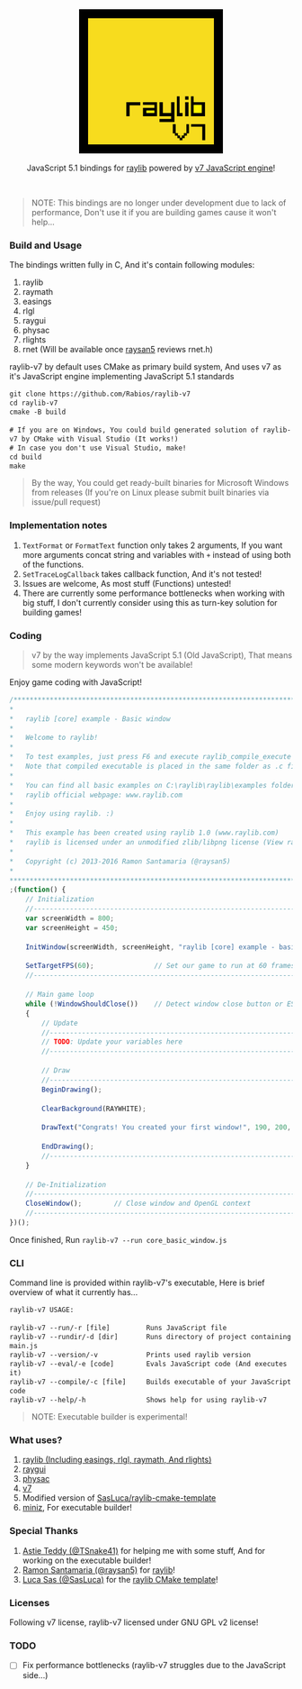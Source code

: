 <div align="center">
  <img src="raylib-v7.png" width="256", height="256"><br>
  <p>JavaScript 5.1 bindings for <a href="https://raylib.com">raylib</a> powered by <a href="https://github.com/cesanta/v7">v7 JavaScript engine</a>!</p>
</div>
<br>

> NOTE: This bindings are no longer under development due to lack of performance, Don't use it if you are building games cause it won't help...

### Build and Usage

The bindings written fully in C, And it's contain following modules:

1. raylib
2. raymath
3. easings
4. rlgl
5. raygui
6. physac
7. rlights
8. rnet (Will be available once [raysan5](https://github.com/raysan5) reviews rnet.h)

raylib-v7 by default uses CMake as primary build system, And uses v7 as it's JavaScript engine implementing JavaScript 5.1 standards

```
git clone https://github.com/Rabios/raylib-v7
cd raylib-v7
cmake -B build

# If you are on Windows, You could build generated solution of raylib-v7 by CMake with Visual Studio (It works!)
# In case you don't use Visual Studio, make!
cd build
make
```

> By the way, You could get ready-built binaries for Microsoft Windows from releases (If you're on Linux please submit built binaries via issue/pull request)

### Implementation notes

1. `TextFormat` or `FormatText` function only takes 2 arguments, If you want more arguments concat string and variables with `+` instead of using both of the functions.
2. `SetTraceLogCallback` takes callback function, And it's not tested!
3. Issues are welcome, As most stuff (Functions) untested!
4. There are currently some performance bottlenecks when working with big stuff, I don't currently consider using this as turn-key solution for building games!

### Coding

> v7 by the way implements JavaScript 5.1 (Old JavaScript), That means some modern keywords won't be available!

Enjoy game coding with JavaScript!

```js
/*******************************************************************************************
*
*   raylib [core] example - Basic window
*
*   Welcome to raylib!
*
*   To test examples, just press F6 and execute raylib_compile_execute script
*   Note that compiled executable is placed in the same folder as .c file
*
*   You can find all basic examples on C:\raylib\raylib\examples folder or
*   raylib official webpage: www.raylib.com
*
*   Enjoy using raylib. :)
*
*   This example has been created using raylib 1.0 (www.raylib.com)
*   raylib is licensed under an unmodified zlib/libpng license (View raylib.h for details)
*
*   Copyright (c) 2013-2016 Ramon Santamaria (@raysan5)
*
********************************************************************************************/
;(function() {
    // Initialization
    //--------------------------------------------------------------------------------------
    var screenWidth = 800;
    var screenHeight = 450;
	
    InitWindow(screenWidth, screenHeight, "raylib [core] example - basic window");
	
    SetTargetFPS(60);               // Set our game to run at 60 frames-per-second
    //--------------------------------------------------------------------------------------
	
    // Main game loop
    while (!WindowShouldClose())    // Detect window close button or ESC key
    {
        // Update
        //----------------------------------------------------------------------------------
        // TODO: Update your variables here
        //----------------------------------------------------------------------------------
		
        // Draw
        //----------------------------------------------------------------------------------
        BeginDrawing();
        
        ClearBackground(RAYWHITE);
		
        DrawText("Congrats! You created your first window!", 190, 200, 20, LIGHTGRAY);
		
        EndDrawing();
        //----------------------------------------------------------------------------------
    }

    // De-Initialization
    //--------------------------------------------------------------------------------------
    CloseWindow();        // Close window and OpenGL context
    //--------------------------------------------------------------------------------------
})();
```

Once finished, Run `raylib-v7 --run core_basic_window.js`

### CLI

Command line is provided within raylib-v7's executable, Here is brief overview of what it currently has...

```
raylib-v7 USAGE:

raylib-v7 --run/-r [file]         Runs JavaScript file
raylib-v7 --rundir/-d [dir]       Runs directory of project containing main.js
raylib-v7 --version/-v            Prints used raylib version
raylib-v7 --eval/-e [code]        Evals JavaScript code (And executes it)
raylib-v7 --compile/-c [file]     Builds executable of your JavaScript code
raylib-v7 --help/-h               Shows help for using raylib-v7
```

> NOTE: Executable builder is experimental!

### What uses?

1. [raylib (Including easings, rlgl, raymath, And rlights)](https://github.com/raysan5/raylib)
2. [raygui](https://github.com/raysan5/raygui)
3. [physac](https://github.com/victorfisac/physac)
4. [v7](https://github.com/cesanta/v7)
5. Modified version of [SasLuca/raylib-cmake-template](https://github.com/SasLuca/raylib-cmake-template)
6. [miniz](https://github.com/richgel999/miniz), For executable builder!

### Special Thanks

1. [Astie Teddy (@TSnake41)](https://github.com/TSnake41) for helping me with some stuff, And for working on the executable builder!
2. [Ramon Santamaria (@raysan5)](https://github.com/raysan5) for [raylib](https://www.raylib.com)!
3. [Luca Sas (@SasLuca)](https://github.com/SasLuca) for the [raylib CMake template](https://github.com/SasLuca/raylib-cmake-template)!

### Licenses

Following v7 license, raylib-v7 licensed under GNU GPL v2 license!

### TODO

- [ ] Fix performance bottlenecks (raylib-v7 struggles due to the JavaScript side...)
